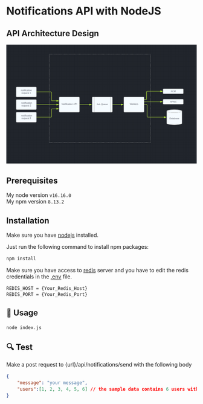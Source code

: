 # Notifications API with NodeJS

## API Architecture Design
<img src="./images/api-arch-design.png" alt="api architecture design"/>

## Prerequisites
My node version ``` v16.16.0 ``` <br />
My npm version  ``` 8.13.2 ```

## Installation

Make sure you have [nodejs](https://nodejs.dev/en/download/) installed.

Just run the following command to install npm packages:

```bash
npm install
```

Make sure you have access to [redis](https://redis.io/) server and you have to edit the redis credentials in the <a href="./.env">.env</a> file. 

```
REDIS_HOST = {Your_Redis_Host}
REDIS_PORT = {Your_Redis_Port} 
```

## 🚀 Usage

```bash
node index.js
```

## 🔍 Test

Make a post request to {url}/api/notifications/send with the following body

```json
{
    "message": "your message",
    "users":[1, 2, 3, 4, 5, 6] // the sample data contains 6 users with ids from 1 : 6 
}
```